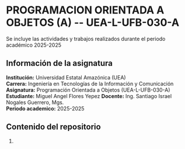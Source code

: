 # PROGRAMACION ORIENTADA A OBJETOS (A) -- UEA-L-UFB-030-A

Se incluye las actividades y trabajos realizados durante el periodo académico 2025-2025


## Información de la asignatura

**Institución:** Universidad Estatal Amazónica (UEA)  
**Carrera:** Ingeniería en Tecnologías de la Información y Comunicación  
**Asignatura:** Programación Orientada a Objetos (UEA-L-UFB-030-A)  
**Estudiante:** Miguel Angel Flores Yepez
**Docente:** Ing. Santiago Israel Nogales Guerrero, Mgs.  
**Periodo academico:** 2025-2025

## Contenido del repositorio

1.


